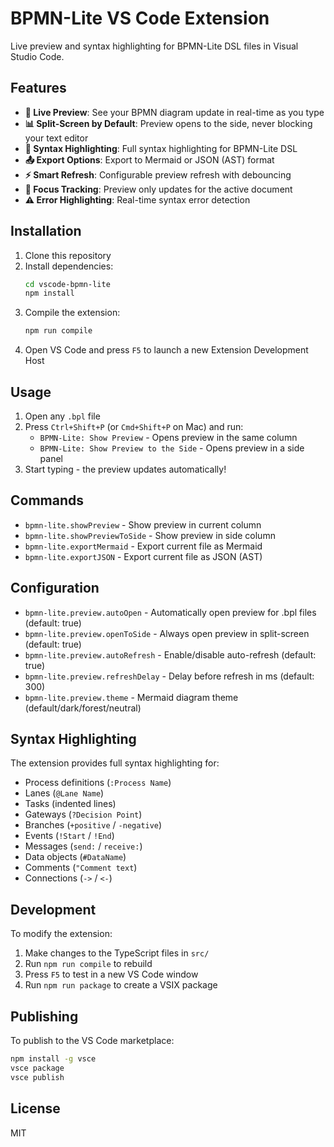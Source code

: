 # BPMN-Lite VS Code Extension

Live preview and syntax highlighting for BPMN-Lite DSL files in Visual Studio Code.

## Features

- **🔴 Live Preview**: See your BPMN diagram update in real-time as you type
- **📊 Split-Screen by Default**: Preview opens to the side, never blocking your text editor
- **🎨 Syntax Highlighting**: Full syntax highlighting for BPMN-Lite DSL
- **📤 Export Options**: Export to Mermaid or JSON (AST) format
- **⚡ Smart Refresh**: Configurable preview refresh with debouncing
- **🎯 Focus Tracking**: Preview only updates for the active document
- **⚠️ Error Highlighting**: Real-time syntax error detection

## Installation

1. Clone this repository
2. Install dependencies:
   ```bash
   cd vscode-bpmn-lite
   npm install
   ```
3. Compile the extension:
   ```bash
   npm run compile
   ```
4. Open VS Code and press `F5` to launch a new Extension Development Host

## Usage

1. Open any `.bpl` file
2. Press `Ctrl+Shift+P` (or `Cmd+Shift+P` on Mac) and run:
   - `BPMN-Lite: Show Preview` - Opens preview in the same column
   - `BPMN-Lite: Show Preview to the Side` - Opens preview in a side panel
3. Start typing - the preview updates automatically!

## Commands

- `bpmn-lite.showPreview` - Show preview in current column
- `bpmn-lite.showPreviewToSide` - Show preview in side column
- `bpmn-lite.exportMermaid` - Export current file as Mermaid
- `bpmn-lite.exportJSON` - Export current file as JSON (AST)

## Configuration

- `bpmn-lite.preview.autoOpen` - Automatically open preview for .bpl files (default: true)
- `bpmn-lite.preview.openToSide` - Always open preview in split-screen (default: true)
- `bpmn-lite.preview.autoRefresh` - Enable/disable auto-refresh (default: true)
- `bpmn-lite.preview.refreshDelay` - Delay before refresh in ms (default: 300)
- `bpmn-lite.preview.theme` - Mermaid diagram theme (default/dark/forest/neutral)

## Syntax Highlighting

The extension provides full syntax highlighting for:
- Process definitions (`:Process Name`)
- Lanes (`@Lane Name`)
- Tasks (indented lines)
- Gateways (`?Decision Point`)
- Branches (`+positive` / `-negative`)
- Events (`!Start` / `!End`)
- Messages (`send:` / `receive:`)
- Data objects (`#DataName`)
- Comments (`"Comment text`)
- Connections (`->` / `<-`)

## Development

To modify the extension:

1. Make changes to the TypeScript files in `src/`
2. Run `npm run compile` to rebuild
3. Press `F5` to test in a new VS Code window
4. Run `npm run package` to create a VSIX package

## Publishing

To publish to the VS Code marketplace:

```bash
npm install -g vsce
vsce package
vsce publish
```

## License

MIT